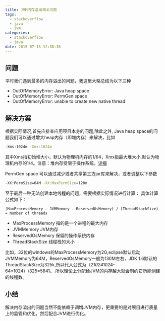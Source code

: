 ```yaml
---
title: JVM内存溢出相关问题
tags:
  - stackoverflow
  - java
  - jvm
categories:
  - stackoverflow
  - java
date: 2015-07-13 12:38:16
---
```



## 问题 ##
平时我们遇到最多的内存溢出的问题，我这里大略总结为以下三种

 * OutOfMemoryError: Java heap space
 * OutOfMemoryError: PermGen space
 * OutOfMemoryError: unable to create new native thread

## 解决方案 ##
根据实际情况,首先应排查应用项目本身的问题,除此之外,
Java heap space的问题我们可以通过增大heap内存（即堆内存）来解决，比如
 ```bash
 -Xms:1024m -Xmx:1024m
 ```
 其中Xms指初始堆大小，默认为物理机内存的1/64，Xmx指最大堆大小,默认为物理机内存的1/4。注意：堆内存受限于操作系统。[详细](http://rabbit-saying.github.io)

 PermGen space 可以通过减少或者共享第三方jar库来解决，或者调整以下参数
 ```bash
 -XX:PermSize=64M -XX:MaxPermSize=128m
 ```

 至于最后一种无法创建本地线程的问题，需要根据实际情况进行计算：
 具体计算公式如下：
 ```code
 (MaxProcessMemory - JVMMemory - ReservedOsMemory) / (ThreadStackSize) = Number of threads
 ```

 * MaxProcessMemory	指的是一个进程的最大内存
 * JVMMemory        JVM内存
 * ReservedOsMemory 保留的操作系统内存
 * ThreadStackSize  线程栈的大小

比如，32位的windows的MaxProcessMemory为2G,eclipse默认启动JVMMemory为64M，ReservedOsMemory一般为130M左右，JDK 1.6默认的ThreadStackSize为325k,所以代入公式为（2*1024*1024-64*1024）/325=5841。
所以理论上分配给JVM的内存越大就会制约它所能创建的线程数。

## 小结 ##
解决内存溢出的问题当然不能依赖于调增JVM内存，更重要的是对项目进行质量上的监管和优化，然后配合JVM进行优化。

